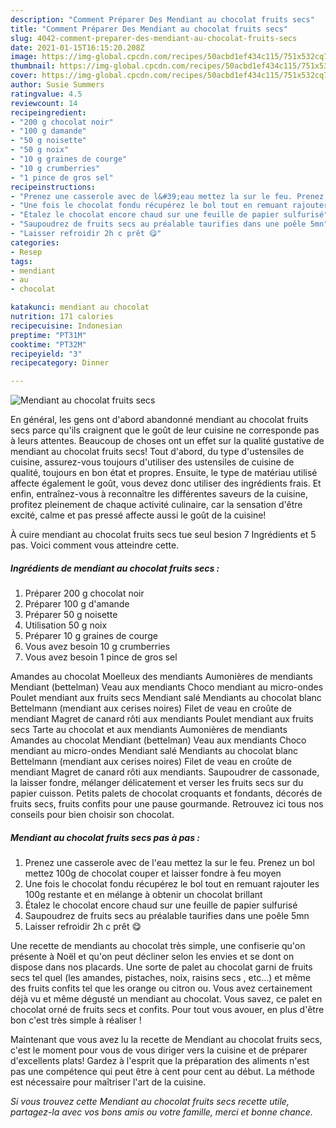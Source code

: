 ```yaml
---
description: "Comment Préparer Des Mendiant au chocolat fruits secs"
title: "Comment Préparer Des Mendiant au chocolat fruits secs"
slug: 4042-comment-preparer-des-mendiant-au-chocolat-fruits-secs
date: 2021-01-15T16:15:20.208Z
image: https://img-global.cpcdn.com/recipes/50acbd1ef434c115/751x532cq70/mendiant-au-chocolat-fruits-secs-photo-principale-de-la-recette.jpg
thumbnail: https://img-global.cpcdn.com/recipes/50acbd1ef434c115/751x532cq70/mendiant-au-chocolat-fruits-secs-photo-principale-de-la-recette.jpg
cover: https://img-global.cpcdn.com/recipes/50acbd1ef434c115/751x532cq70/mendiant-au-chocolat-fruits-secs-photo-principale-de-la-recette.jpg
author: Susie Summers
ratingvalue: 4.5
reviewcount: 14
recipeingredient:
- "200 g chocolat noir"
- "100 g damande"
- "50 g noisette"
- "50 g noix"
- "10 g graines de courge"
- "10 g crumberries"
- "1 pince de gros sel"
recipeinstructions:
- "Prenez une casserole avec de l&#39;eau mettez la sur le feu. Prenez un bol mettez 100g de chocolat couper et laisser fondre à feu moyen"
- "Une fois le chocolat fondu récupérez le bol tout en remuant rajouter les 100g restante et en mélange à obtenir un chocolat brillant"
- "Étalez le chocolat encore chaud sur une feuille de papier sulfurisé"
- "Saupoudrez de fruits secs au préalable taurifies dans une poêle 5mn"
- "Laisser refroidir 2h c prêt 😋"
categories:
- Resep
tags:
- mendiant
- au
- chocolat

katakunci: mendiant au chocolat 
nutrition: 171 calories
recipecuisine: Indonesian
preptime: "PT31M"
cooktime: "PT32M"
recipeyield: "3"
recipecategory: Dinner

---
```



![Mendiant au chocolat fruits secs](https://img-global.cpcdn.com/recipes/50acbd1ef434c115/751x532cq70/mendiant-au-chocolat-fruits-secs-photo-principale-de-la-recette.jpg)

En général, les gens ont d'abord abandonné mendiant au chocolat fruits secs parce qu'ils craignent que le goût de leur cuisine ne corresponde pas à leurs attentes. Beaucoup de choses ont un effet sur la qualité gustative de mendiant au chocolat fruits secs! Tout d'abord, du type d'ustensiles de cuisine, assurez-vous toujours d'utiliser des ustensiles de cuisine de qualité, toujours en bon état et propres. Ensuite, le type de matériau utilisé affecte également le goût, vous devez donc utiliser des ingrédients frais. Et enfin, entraînez-vous à reconnaître les différentes saveurs de la cuisine, profitez pleinement de chaque activité culinaire, car la sensation d'être excité, calme et pas pressé affecte aussi le goût de la cuisine!

<!--inarticleads1-->

À cuire mendiant au chocolat fruits secs tue seul besion 7 Ingrédients et 5 pas. Voici comment vous atteindre cette.

##### Ingrédients de mendiant au chocolat fruits secs :

1. Préparer 200 g chocolat noir
1. Préparer 100 g d&#39;amande
1. Préparer 50 g noisette
1. Utilisation 50 g noix
1. Préparer 10 g graines de courge
1. Vous avez besoin 10 g crumberries
1. Vous avez besoin 1 pince de gros sel


Amandes au chocolat Moelleux des mendiants Aumonières de mendiants Mendiant (bettelman) Veau aux mendiants Choco mendiant au micro-ondes Poulet mendiant aux fruits secs Mendiant salé Mendiants au chocolat blanc Bettelmann (mendiant aux cerises noires) Filet de veau en croûte de mendiant Magret de canard rôti aux mendiants Poulet mendiant aux fruits secs Tarte au chocolat et aux mendiants Aumonières de mendiants Amandes au chocolat Mendiant (bettelman) Veau aux mendiants Choco mendiant au micro-ondes Mendiant salé Mendiants au chocolat blanc Bettelmann (mendiant aux cerises noires) Filet de veau en croûte de mendiant Magret de canard rôti aux mendiants. Saupoudrer de cassonade, la laisser fondre, mélanger délicatement et verser les fruits secs sur du papier cuisson. Petits palets de chocolat croquants et fondants, décorés de fruits secs, fruits confits pour une pause gourmande. Retrouvez ici tous nos conseils pour bien choisir son chocolat. 

<!--inarticleads2-->

##### Mendiant au chocolat fruits secs pas à pas :

1. Prenez une casserole avec de l&#39;eau mettez la sur le feu. Prenez un bol mettez 100g de chocolat couper et laisser fondre à feu moyen
1. Une fois le chocolat fondu récupérez le bol tout en remuant rajouter les 100g restante et en mélange à obtenir un chocolat brillant
1. Étalez le chocolat encore chaud sur une feuille de papier sulfurisé
1. Saupoudrez de fruits secs au préalable taurifies dans une poêle 5mn
1. Laisser refroidir 2h c prêt 😋


Une recette de mendiants au chocolat très simple, une confiserie qu&#39;on présente à Noël et qu&#39;on peut décliner selon les envies et se dont on dispose dans nos placards. Une sorte de palet au chocolat garni de fruits secs tel quel (les amandes, pistaches, noix, raisins secs , etc…) et même des fruits confits tel que les orange ou citron ou. Vous avez certainement déjà vu et même dégusté un mendiant au chocolat. Vous savez, ce palet en chocolat orné de fruits secs et confits. Pour tout vous avouer, en plus d&#39;être bon c&#39;est très simple à réaliser ! 

<!--inarticleads1-->

<p>
Maintenant que vous avez lu la recette de Mendiant au chocolat fruits secs, c'est le moment pour vous de vous diriger vers la cuisine et de préparer d'excellents plats! Gardez à l'esprit que la préparation des aliments n'est pas une compétence qui peut être à cent pour cent au début. La méthode est nécessaire pour maîtriser l'art de la cuisine.
</p>

<p>
<i>Si vous trouvez cette Mendiant au chocolat fruits secs recette utile, partagez-la avec vos bons amis ou votre famille, merci et bonne chance.</i>
</p>
